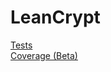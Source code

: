 # LeanCrypt

[Tests](https://netsydemiro.github.io/leancrypt/test/)  
[Coverage (Beta)](https://netsydemiro.github.io/leancrypt/coverage/)  
